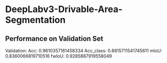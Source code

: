 # DeepLabv3-Drivable-Area-Segmentation

## Performance on Validation Set
Validation:
Acc: 0.9610357161458334
Acc_class: 0.8815711541745611
mIoU: 0.8360066819710516
fwIoU: 0.9285887919558049
